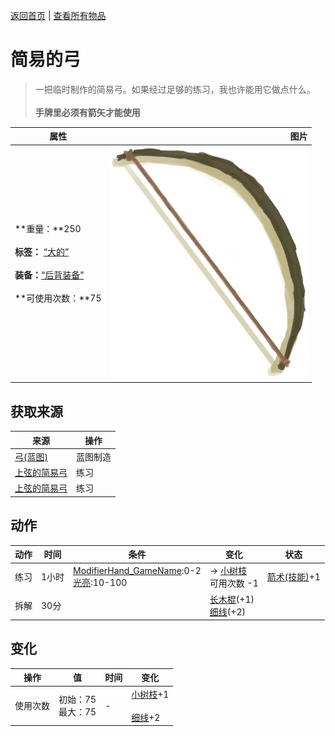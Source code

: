 [返回首页](index.md)   |  [查看所有物品](object.md)
# 简易的弓  
> 一把临时制作的简易弓。如果经过足够的练习，我也许能用它做点什么。<br><br><b>手牌里必须有箭矢才能使用</b>  
  
  属性  |   图片   
 ----  |  ----:   
 **重量：**250<br><br>**标签：**	[“大的”](tag_Large.md)<br><br>**装备：**[“后背装备”](eTag_Backpack.md)<br><br>**可使用次数：**75  |  ![](Sprite/Bow.png)   
  
## 获取来源  
来源  |  操作  
----  |  ----  
[弓(蓝图)](Bp_Bow.md)  |  蓝图制造  
[上弦的简易弓](BowRustic_Copper.md)  |  练习  
[上弦的简易弓](BowRustic_Simple.md)  |  练习  
## 动作  
动作  |  时间  |  条件  |  变化  |  状态  
----  |  ----  |  ----  |  ----  |  ----  
练习  |  1小时  |  [ModifierHand_GameName](ModifierHand.md):0-2<br>[光亮](Light.md):10-100  |  → [小树枝](Sticks.md)<br>可用次数  -1<br>  |  [箭术(技能)](Skill_Archery.md)+1  
拆解  |  30分  |    |  [长木棍](StickLong.md)(+1)<br>[细线](CordFiber.md)(+2)  |    
## 变化  
操作  |  值  |  时间  |  变化  
----  |  ----  |  ----  |  ----  
使用次数  |  初始：75<br>最大：75  |  -  |  [小树枝](Sticks.md)+1 <br><br>[细线](CordFiber.md)+2   
